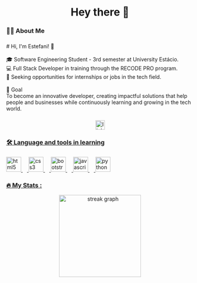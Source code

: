 <h1 align="center">Hey there 👋</h1>

###

<h3 align="left">👩‍💻  About Me</h3>

###

<p align="left"># Hi, I'm Estefani! 👋<br><br>🎓 Software Engineering Student - 3rd semester at  University Estácio.<br>💻 Full Stack Developer in training through the RECODE PRO program.  <br>🌟 Seeking opportunities for internships or jobs in the tech field.<br><br>🎯 Goal<br>To become an innovative developer, creating impactful solutions that help people and businesses while continuously learning and growing in the tech world.</p>

###

<div align="center">
  
<a href="https://www.linkedin.com/in/estefani-bonif%C3%A1cio/"><img src="https://img.shields.io/static/v1?message=LinkedIn&logo=linkedin&label=&color=0077B5&logoColor=white&labelColor=&style=for-the-badge" height="25" alt="linkedin logo"  />
</div>

###

<h3 align="left">🛠 Language and tools in learning</h3>

###

<div align="left">
  <img src="https://cdn.jsdelivr.net/gh/devicons/devicon/icons/html5/html5-original.svg" height="40" alt="html5 logo"  />
  <img width="12" />
  <img src="https://cdn.jsdelivr.net/gh/devicons/devicon/icons/css3/css3-original.svg" height="40" alt="css3 logo"  />
  <img width="12" />
  <img src="https://cdn.jsdelivr.net/gh/devicons/devicon/icons/bootstrap/bootstrap-original.svg" height="40" alt="bootstrap logo"  />
  <img width="12" />
  <img src="https://cdn.jsdelivr.net/gh/devicons/devicon/icons/javascript/javascript-original.svg" height="40" alt="javascript logo"  />
  <img width="12" />
  <img src="https://cdn.jsdelivr.net/gh/devicons/devicon/icons/python/python-original.svg" height="40" alt="python logo"  />
</div>

<h3 align="left">🔥   My Stats :</h3>

<div align="center">
  <img src="https://streak-stats.demolab.com?user=Estefani-Dev&locale=en&mode=daily&theme=dark&hide_border=false&border_radius=5&order=3" height="220" alt="streak graph"  />
</div>

